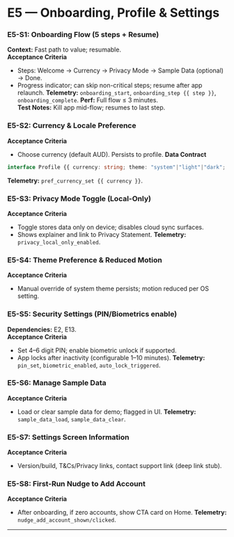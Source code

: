 # E5 — Onboarding, Profile & Settings

### E5-S1: Onboarding Flow (5 steps + Resume)
**Context:** Fast path to value; resumable.  
**Acceptance Criteria**
- Steps: Welcome → Currency → Privacy Mode → Sample Data (optional) → Done.
- Progress indicator; can skip non-critical steps; resume after app relaunch.
**Telemetry:** `onboarding_start`, `onboarding_step {{ step }}`, `onboarding_complete`.
**Perf:** Full flow ≤ 3 minutes.  
**Test Notes:** Kill app mid-flow; resumes to last step.

### E5-S2: Currency & Locale Preference
**Acceptance Criteria**
- Choose currency (default AUD). Persists to profile.
**Data Contract**
```ts
interface Profile {{ currency: string; theme: "system"|"light"|"dark"; privacyLocalOnly: boolean }}
```
**Telemetry:** `pref_currency_set {{ currency }}`.

### E5-S3: Privacy Mode Toggle (Local-Only)
**Acceptance Criteria**
- Toggle stores data only on device; disables cloud sync surfaces.
- Shows explainer and link to Privacy Statement.
**Telemetry:** `privacy_local_only_enabled`.

### E5-S4: Theme Preference & Reduced Motion
**Acceptance Criteria**
- Manual override of system theme persists; motion reduced per OS setting.

### E5-S5: Security Settings (PIN/Biometrics enable)
**Dependencies:** E2, E13.  
**Acceptance Criteria**
- Set 4–6 digit PIN; enable biometric unlock if supported.
- App locks after inactivity (configurable 1–10 minutes).
**Telemetry:** `pin_set`, `biometric_enabled`, `auto_lock_triggered`.

### E5-S6: Manage Sample Data
**Acceptance Criteria**
- Load or clear sample data for demo; flagged in UI.
**Telemetry:** `sample_data_load`, `sample_data_clear`.

### E5-S7: Settings Screen Information
**Acceptance Criteria**
- Version/build, T&Cs/Privacy links, contact support link (deep link stub).

### E5-S8: First-Run Nudge to Add Account
**Acceptance Criteria**
- After onboarding, if zero accounts, show CTA card on Home.
**Telemetry:** `nudge_add_account_shown/clicked`.

---
